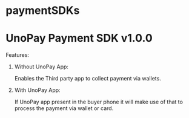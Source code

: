 # paymentSDKs
UnoPay Payment SDK v1.0.0
=========================

Features:

1. Without UnoPay App:

      Enables the Third party app to collect payment via wallets.

2. With UnoPay App:
  
      If UnoPay app present in the buyer phone it will make use of that to process the payment via wallet or card.
